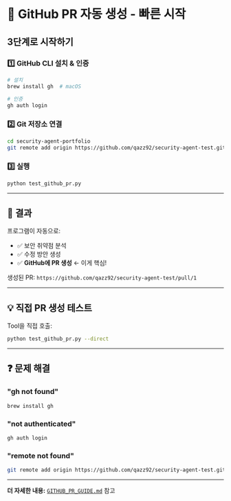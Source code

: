 # 🚀 GitHub PR 자동 생성 - 빠른 시작

## 3단계로 시작하기

### 1️⃣ GitHub CLI 설치 & 인증

```bash
# 설치
brew install gh  # macOS

# 인증
gh auth login
```

### 2️⃣ Git 저장소 연결

```bash
cd security-agent-portfolio
git remote add origin https://github.com/qazz92/security-agent-test.git
```

### 3️⃣ 실행

```bash
python test_github_pr.py
```

---

## 🎯 결과

프로그램이 자동으로:
- ✅ 보안 취약점 분석
- ✅ 수정 방안 생성
- ✅ **GitHub에 PR 생성** ← 이게 핵심!

생성된 PR: `https://github.com/qazz92/security-agent-test/pull/1`

---

## 💡 직접 PR 생성 테스트

Tool을 직접 호출:

```bash
python test_github_pr.py --direct
```

---

## ❓ 문제 해결

### "gh not found"
```bash
brew install gh
```

### "not authenticated"
```bash
gh auth login
```

### "remote not found"
```bash
git remote add origin https://github.com/qazz92/security-agent-test.git
```

---

**더 자세한 내용:** [`GITHUB_PR_GUIDE.md`](GITHUB_PR_GUIDE.md) 참고